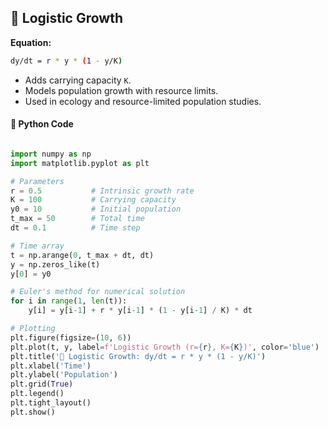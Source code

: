 ## 🧪 Logistic Growth

**Equation:**

```bash
dy/dt = r * y * (1 - y/K)
```

* Adds carrying capacity `K`.
* Models population growth with resource limits.
* Used in ecology and resource-limited population studies.

#### 🐍 Python Code

```python

import numpy as np
import matplotlib.pyplot as plt

# Parameters
r = 0.5           # Intrinsic growth rate
K = 100           # Carrying capacity
y0 = 10           # Initial population
t_max = 50        # Total time
dt = 0.1          # Time step

# Time array
t = np.arange(0, t_max + dt, dt)
y = np.zeros_like(t)
y[0] = y0

# Euler's method for numerical solution
for i in range(1, len(t)):
    y[i] = y[i-1] + r * y[i-1] * (1 - y[i-1] / K) * dt

# Plotting
plt.figure(figsize=(10, 6))
plt.plot(t, y, label=f'Logistic Growth (r={r}, K={K})', color='blue')
plt.title('🧪 Logistic Growth: dy/dt = r * y * (1 - y/K)')
plt.xlabel('Time')
plt.ylabel('Population')
plt.grid(True)
plt.legend()
plt.tight_layout()
plt.show()

```
